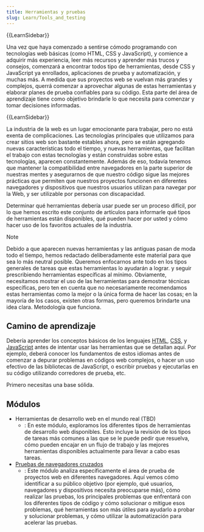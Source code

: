 ```yaml
---
title: Herramientas y pruebas
slug: Learn/Tools_and_testing
---
```


{{LearnSidebar}}

Una vez que haya comenzado a sentirse cómodo programando con tecnologías web básicas (como HTML, CSS y JavaScript), y comience a adquirir más experiencia, leer más recursos y aprender más trucos y consejos, comenzará a encontrar todos tipo de herramientas, desde CSS y JavaScript ya enrollados, aplicaciones de prueba y automatización, y muchas más. A medida que sus proyectos web se vuelvan más grandes y complejos, querrá comenzar a aprovechar algunas de estas herramientas y elaborar planes de prueba confiables para su código. Esta parte del área de aprendizaje tiene como objetivo brindarle lo que necesita para comenzar y tomar decisiones informadas.

{{LearnSidebar}}

La industria de la web es un lugar emocionante para trabajar, pero no está exenta de complicaciones. Las tecnologías principales que utilizamos para crear sitios web son bastante estables ahora, pero se están agregando nuevas características todo el tiempo, y nuevas herramientas, que facilitan el trabajo con estas tecnologías y están construidas sobre estas tecnologías, aparecen constantemente. Además de eso, todavía tenemos que mantener la compatibilidad entre navegadores en la parte superior de nuestras mentes y asegurarnos de que nuestro código sigue las mejores prácticas que permiten que nuestros proyectos funcionen en diferentes navegadores y dispositivos que nuestros usuarios utilizan para navegar por la Web, y ser utilizable por personas con discapacidad.

Determinar qué herramientas debería usar puede ser un proceso difícil, por lo que hemos escrito este conjunto de artículos para informarle qué tipos de herramientas están disponibles, qué pueden hacer por usted y cómo hacer uso de los favoritos actuales de la industria.

> [!NOTE]
> Debido a que aparecen nuevas herramientas y las antiguas pasan de moda todo el tiempo, hemos redactado deliberadamente este material para que sea lo más neutral posible. Queremos enfocarnos ante todo en los tipos generales de tareas que estas herramientas lo ayudarán a lograr. y seguir prescribiendo herramientas específicas al mínimo. Obviamente, necesitamos mostrar el uso de las herramientas para demostrar técnicas específicas, pero ten en cuenta que no necesariamente recomendamos estas herramientas como la mejor o la única forma de hacer las cosas; en la mayoría de los casos, existen otras formas, pero queremos brindarte una idea clara. Metodología que funciona.

## Camino de aprendizaje

Debería aprender los conceptos básicos de los lenguajes [HTML](/es/docs/Learn/HTML), [CSS](/es/docs/Learn/CSS), y [JavaScript](/es/docs/Learn/JavaScript) antes de intentar usar las herramientas que se detallan aquí. Por ejemplo, deberá conocer los fundamentos de estos idiomas antes de comenzar a depurar problemas en códigos web complejos, o hacer un uso efectivo de las bibliotecas de JavaScript, o escribir pruebas y ejecutarlas en su código utilizando corredores de prueba, etc.

Primero necesitas una base sólida.

## Módulos

- Herramientas de desarrollo web en el mundo real (TBD)
  - : En este módulo, exploramos los diferentes tipos de herramientas de desarrollo web disponibles. Esto incluye la revisión de los tipos de tareas más comunes a las que se le puede pedir que resuelva, cómo pueden encajar en un flujo de trabajo y las mejores herramientas disponibles actualmente para llevar a cabo esas tareas.
- [Pruebas de navegadores cruzados](/es/docs/Learn/Tools_and_testing/Cross_browser_testing)
  - : Este módulo analiza específicamente el área de prueba de proyectos web en diferentes navegadores. Aquí vemos cómo identificar a su público objetivo (por ejemplo, qué usuarios, navegadores y dispositivos necesita preocuparse más), cómo realizar las pruebas, los principales problemas que enfrentará con los diferentes tipos de código y cómo solucionar o mitigue esos problemas, qué herramientas son más útiles para ayudarlo a probar y solucionar problemas, y cómo utilizar la automatización para acelerar las pruebas.
